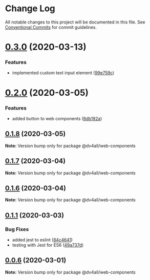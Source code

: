 # Change Log

All notable changes to this project will be documented in this file.
See [Conventional Commits](https://conventionalcommits.org) for commit guidelines.

# [0.3.0](https://github.com/dmijatovic/dv4all-wcp-lerna/compare/@dv4all/web-components@0.2.0...@dv4all/web-components@0.3.0) (2020-03-13)


### Features

* implemented custom text input element ([99e759c](https://github.com/dmijatovic/dv4all-wcp-lerna/commit/99e759c4f4772745f546af49fcf59285a280e0b3))





# [0.2.0](https://github.com/dmijatovic/dv4all-wcp-lerna/compare/@dv4all/web-components@0.1.8...@dv4all/web-components@0.2.0) (2020-03-05)


### Features

* added button to web components ([8db192a](https://github.com/dmijatovic/dv4all-wcp-lerna/commit/8db192a2479da07b461715d1b6311f2f1b4ab611))





## [0.1.8](https://github.com/dmijatovic/dv4all-wcp-lerna/compare/@dv4all/web-components@0.1.7...@dv4all/web-components@0.1.8) (2020-03-05)

**Note:** Version bump only for package @dv4all/web-components





## [0.1.7](https://github.com/dmijatovic/dv4all-wcp-lerna/compare/@dv4all/web-components@0.1.6...@dv4all/web-components@0.1.7) (2020-03-04)

**Note:** Version bump only for package @dv4all/web-components





## [0.1.6](https://github.com/dmijatovic/dv4all-wcp-lerna/compare/@dv4all/web-components@0.1.5...@dv4all/web-components@0.1.6) (2020-03-04)

**Note:** Version bump only for package @dv4all/web-components





## [0.1.1](https://github.com/dmijatovic/dv4all-wcp-lerna/compare/@dv4all/web-components@0.1.0...@dv4all/web-components@0.1.1) (2020-03-03)

### Bug Fixes

- added jest to eslint ([84c4641](https://github.com/dmijatovic/dv4all-wcp-lerna/commit/84c464179ead77528f77fcdf6516689f9cb05f1f))
- testing with Jest for ES6 ([49a737d](https://github.com/dmijatovic/dv4all-wcp-lerna/commit/49a737d5d8dd4dbc40a7108fc33b8642a9e6ed61))

## [0.0.6](https://github.com/dmijatovic/dv4all-wcp-lerna/compare/@dv4all/web-components@0.0.5...@dv4all/web-components@0.0.6) (2020-03-01)

**Note:** Version bump only for package @dv4all/web-components
